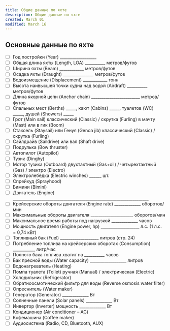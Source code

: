 ```yaml
---
title: Общие данные по яхте
description: Общие данные по яхте
created: March 01
modified: March 16
---
```

## Основные данные по яхте

- [ ] Год постройки (Year) __________________
- [ ] Общая длина яхты (Length, LOA) __________ метров/футов
- [ ] Ширина яхты (Beam) ____________ метров/футов
- [ ] Осадка яхты (Draught) _______________ метров/футов
- [ ] Водоизмещение (Displacement) ____________ тонн
- [ ] Высота наивысшей точки судна над водой (Airdraft) __________ метров/футов
- [ ] Длина якорной цепи (Anchor chain) ________________________ метров/футов
- [ ] Спальных мест (Berths) _____, кают (Cabins) _____, туалетов (WC) _____, душей (Showers) _____
- [ ] Грот (Main sail) классический (Classic) / скрутка (Furling) в мачту (Mast) или в гик (Boom)
- [ ] Стаксель (Staysail) или Генуя (Genoa jib) классический (Classic) / скрутка (Furling)
- [ ] Сэйлдрайв (Saildrive) или вал (Shaft drive)
- [ ] Подрулька (Bow thruster)
- [ ] Автопилот (Autopilot)
- [ ] Тузик (Dinghy)
- [ ] Мотор тузика (Outboard) двухтактный (Gas+oil) / четырехтактный (Gas) / электро (Electro) 
- [ ] Электролебёдка (Electric winches) ______ шт.
- [ ] Спрейхуд (Sprayhood)
- [ ] Бимини (Bimini)
- [ ] Двигатель (Engine) ___________________________________________________________________
- [ ] Крейсерские обороты двигателя (Engine rate) _____________ оборотов/мин
- [ ] Максимальные обороты двигателя _____________________ оборотов/мин
- [ ] Максимальное время работы под нагрузкой _____________ часов
- [ ] Мощность двигателя (Engine power, hp) ___________________ л.с. (1 л.с. = 0,74 кВт)
- [ ] Топливный бак (Fuel) ___________________ литров (стр. 24)
- [ ] Потребление топлива на крейсерских оборотах (Consumption) ___________ литр/час 
- [ ] Полного бака топлива хватит на __________ часов
- [ ] Бак пресной воды (Water capacity) __________________ литров
- [ ] Водонагреватель (Heating)
- [ ] Помпа туалета (Toilet) ручная (Manual) / электрическая (Electric)
- [ ] Холодильник (Refrigerator)
- [ ] Обратноосмотический фильтр для воды (Reverse osmosis water filter)
- [ ] Опреснитель (Water maker)
- [ ] Генератор (Generator) _____________ Вт
- [ ] Солнечные панели (Solar panels) _____________ Вт
- [ ] Инвертор (Inverter) мощность _____________ Вт
- [ ] Кондиционер (Air conditioner – AC)
- [ ] Кофемашина (Coffee maker)
- [ ] Аудиосистема (Radio, CD, Bluetooth, AUX)